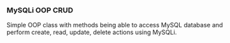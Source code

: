 ### MySQLi OOP CRUD

Simple OOP class with methods being able to access MySQL database and perform create, read, update, delete actions using MySQLi.
